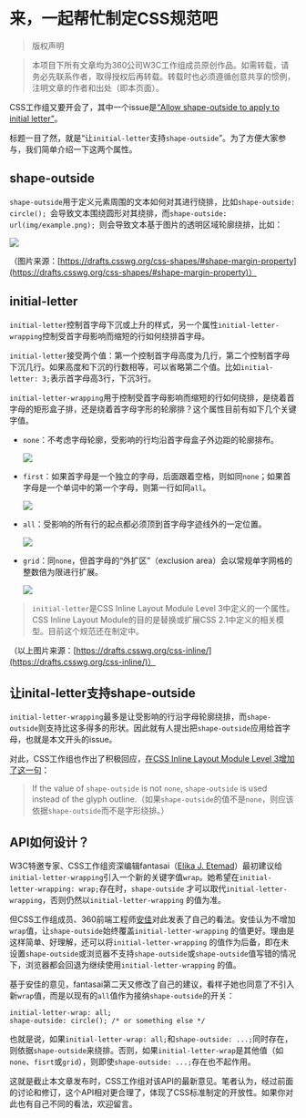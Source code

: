 # 来，一起帮忙制定CSS规范吧

> 版权声明

> 本项目下所有文章均为360公司W3C工作组成员原创作品。如需转载，请务必先联系作者，取得授权后再转载。转载时也必须遵循创意共享的惯例，注明文章的作者和出处（即本页面）。


CSS工作组又要开会了，其中一个issue是[“Allow shape-outside to apply to initial letter”](https://github.com/w3c/csswg-drafts/issues/885)。

标题一目了然，就是“让`initial-letter`支持`shape-outside`”。为了方便大家参与，我们简单介绍一下这两个属性。

## shape-outside

`shape-outside`用于定义元素周围的文本如何对其进行绕排，比如`shape-outside: circle(); `会导致文本围绕圆形对其绕排，而`shape-outside: url(img/example.png); `则会导致文本基于图片的透明区域轮廓绕排，比如：

![](https://p0.ssl.qhimg.com/t014fba959b77a47fcf.png)

（图片来源：[https://drafts.csswg.org/css-shapes/#shape-margin-property](https://drafts.csswg.org/css-shapes/#shape-margin-property)）

##  initial-letter

`initial-letter`控制首字母下沉或上升的样式，另一个属性`initial-letter-wrapping`控制受首字母影响而缩短的行如何绕排首字母。

`initial-letter`接受两个值：第一个控制首字母高度为几行，第二个控制首字母下沉几行。如果高度和下沉的行数相等，可以省略第二个值。比如`initial-letter: 3;`表示首字母高3行，下沉3行。

`initial-letter-wrapping`用于控制受首字母影响而缩短的行如何绕排，是绕着首字母的矩形盒子排，还是绕着首字母字形的轮廓排？这个属性目前有如下几个关键字值。

- `none`：不考虑字母轮廓，受影响的行均沿首字母盒子外边距的轮廓排布。

  ![](https://p0.ssl.qhimg.com/t01ba6ee74b980088cb.png)

- `first`：如果首字母是一个独立的字母，后面跟着空格，则如同`none`；如果首字母是一个单词中的第一个字母，则第一行如同`all`。

  ![](https://p0.ssl.qhimg.com/t01b294c708611fbfa3.png)

- `all`：受影响的所有行的起点都必须顶到首字母字迹线外的一定位置。

  ![](https://p0.ssl.qhimg.com/t012239f853c3a17ea9.png)

- `grid`：同`none`，但首字母的“外扩区”（exclusion area）会以常规单字网格的整数倍为限进行扩展。

  ![](https://p0.ssl.qhimg.com/t01fde5a8f197df996c.png)

> `initial-letter`是CSS Inline Layout Module Level 3中定义的一个属性。CSS Inline Layout Module的目的是替换或扩展CSS 2.1中定义的相关模型。目前这个规范还在制定中。

（以上图片来源：[https://drafts.csswg.org/css-inline/](https://drafts.csswg.org/css-inline/)）

## 让inital-letter支持shape-outside

`initial-letter-wrapping`最多是让受影响的行沿字母轮廓绕排，而`shape-outside`则支持比这多得多的形状。因此就有人提出把`shape-outside`应用给首字母，也就是本文开头的issue。

对此，CSS工作组也作出了积极回应，[在CSS Inline Layout Module Level 3增加了这一句](https://github.com/w3c/csswg-drafts/commit/48709c776d3aa98bdfcee00284ac29ab370fcb3a)：

> If the value of `shape-outside` is not `none`, `shape-outside` is used instead of the glyph outline.（如果`shape-outside`的值不是`none`，则应该依据`shape-outside`而不是字形绕排。）

## API如何设计？

W3C特邀专家、CSS工作组资深编辑fantasai（[Elika J. Etemad](http://fantasai.inkedblade.net/contact)）最初建议给`initial-letter-wrapping`引入一个新的关键字值`wrap`。她希望在`initial-letter-wrapping: wrap;`存在时，`shape-outside` 才可以取代`initial-letter-wrapping`，否则仍然以`initial-letter-wrapping` 的值为准。

但CSS工作组成员、360前端工程师[安佳](https://github.com/anjia)对此发表了自己的看法。安佳认为不增加`wrap`值，让`shape-outside`始终覆盖`initial-letter-wrapping` 的值更好。理由是这样简单、好理解，还可以将`initial-letter-wrapping` 的值作为后备，即在未设置`shape-outside`或浏览器不支持`shape-outside`或`shape-outside`值写错的情况下，浏览器都会回退为继续使用`initial-letter-wrapping` 的值。

基于安佳的意见，fantasai第二天又修改了自己的建议，看样子她也同意了不引入新`wrap`值，而是以现有的`all`值作为接纳`shape-outside`的开关：

```
initial-letter-wrap: all;
shape-outside: circle(); /* or something else */
```

也就是说，如果`initial-letter-wrap: all;`和`shape-outside: ...;`同时存在，则依据`shape-outside`来绕排。否则，如果`initial-letter-wrap`是其他值（如`none`、`fisrt`或`grid`），则即使`shape-outside: ...;`存在也不起作用。

这就是截止本文章发布时，CSS工作组对该API的最新意见。笔者认为，经过前面的讨论和修订，这个API相对更合理了，体现了CSS标准制定的开放性。如果你对此也有自己不同的看法，欢迎留言。
